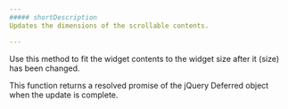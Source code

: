 ```yaml
---
##### shortDescription
Updates the dimensions of the scrollable contents.

---
```

Use this method to fit the widget contents to the widget size after it (size) has been changed.

This function returns a resolved promise of the jQuery Deferred object when the update is complete.